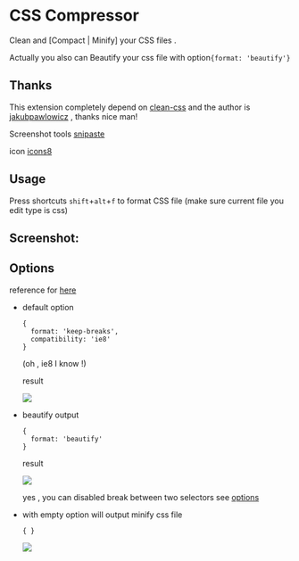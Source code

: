 # CSS Compressor

 Clean and [Compact | Minify] your CSS files .

 Actually you also can Beautify your css file with option`{format: 'beautify'}`

## Thanks

This extension completely depend on [clean-css](https://www.npmjs.com/package/clean-css) and the author is [jakubpawlowicz](https://github.com/jakubpawlowicz/clean-css) , thanks  nice man!

Screenshot tools [snipaste](https://www.snipaste.com/)

icon [icons8](https://icons8.com/)

## Usage

Press shortcuts `shift`+`alt`+`f` to format CSS file (make sure current file you edit type is css)

## Screenshot:

## Options
reference for [here](https://github.com/jakubpawlowicz/clean-css#formatting-options)

- default option
  ```
  {
    format: 'keep-breaks',
    compatibility: 'ie8'
  }
  ```

  (oh , ie8 I know !)

  result

  ![](https://github.com/bestvow/css-compressor/blob/master/images/compact.png?raw=true)

- beautify output

  ```
  {
    format: 'beautify'
  }
  ```

  result

  ![](https://github.com/bestvow/css-compressor/blob/master/images/beautify.png?raw=true)

  yes , you can disabled break between two selectors see [options](https://github.com/jakubpawlowicz/clean-css#formatting-options)

- with empty option will output minify css file

  ```
  { }
  ```
  ![](https://github.com/bestvow/css-compressor/blob/master/images/minify.png?raw=true)